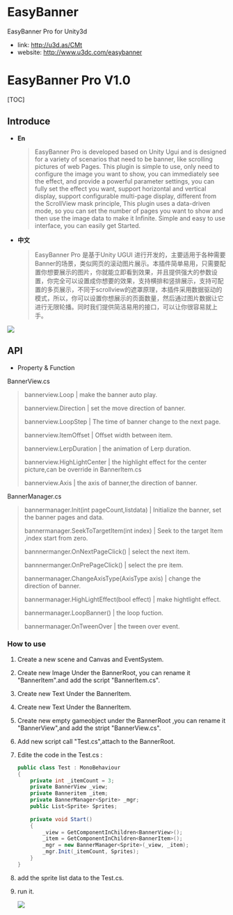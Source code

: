 # EasyBanner
EasyBanner Pro for Unity3d

* link: http://u3d.as/CMt
* website: http://www.u3dc.com/easybanner

# EasyBanner Pro V1.0
[TOC]

## Introduce

- **En**

  > EasyBanner Pro is developed based on Unity Ugui and is designed for a variety of scenarios that need to be banner, like scrolling pictures of web Pages. This plugin is simple to use, only need to configure the image you want to show, you can immediately see the effect, and provide a powerful parameter settings, you can fully set the effect you want, support horizontal and vertical display, support configurable multi-page display, different from the ScrollView mask principle, This plugin uses a data-driven mode, so you can set the number of pages you want to show and then use the image data to make it Infinite. Simple and easy to use interface, you can easily get Started.

- **中文**

  > EasyBanner Pro 是基于Unity UGUI 进行开发的，主要适用于各种需要Banner的场景，类似网页的滚动图片展示。本插件简单易用，只需要配置你想要展示的图片，你就能立即看到效果，并且提供强大的参数设置，你完全可以设置成你想要的效果，支持横排和竖排展示，支持可配置的多页展示，不同于scrollview的遮罩原理，本插件采用数据驱动的模式，所以，你可以设置你想展示的页面数量，然后通过图片数据让它进行无限轮播。同时我们提供简洁易用的接口，可以让你很容易就上手。


![](https://i.imgur.com/c8DesDr.png)



## API

- Property & Function

BannerView.cs

> bannerview.Loop | make the banner auto play.
>
> bannerview.Direction | set the move direction of banner.
>
> bannerview.LoopStep | The time of banner change to the next page.
>
> bannerview.ItemOffset | Offset width between item.
>
> bannerview.LerpDuration | the animation of Lerp duration.
>
> bannerview.HighLightCenter | the highlight effect for the center picture,can be override in BannerItem.cs
>
> bannerview.Axis | the axis of banner,the direction of banner.

BannerManager.cs

> bannermanager.Init(int pageCount,list<T>data) | Initialize the banner, set the banner pages and data.
>
> bannermanager.SeekToTargetItem(int index) | Seek to the target Item ,index start from zero.
>
> bannnermanger.OnNextPageClick() | select the next item.
>
> bannnermanger.OnPrePageClick() | select the pre item.
>
> bannermanager.ChangeAxisType(AxisType axis) | change the direction of banner.
>
> bannermanager.HighLightEffect(bool effect) | make hightlight effect.
>
> bannermanager.LoopBanner() | the loop fuction.
>
> bannermanager.OnTweenOver | the tween over event.

### How to use

1. Create a new scene and Canvas and EventSystem.

2. Create new Image Under the BannerRoot, you can rename it "BannerItem".and add the script "BannerItem.cs".

3. Create new Text Under the BannerItem.

4. Create new Text Under the BannerItem.

5. Create new empty gameobject under the BannerRoot ,you can rename it "BannerView",and add the stript "BannerView.cs".

6. Add new script call "Test.cs",attach to the BannerRoot.

7. Edite the code in the Test.cs :

   ```C#
   public class Test : MonoBehaviour
   {
       private int _itemCount = 3;
       private BannerView _view;
       private Banneritem _item;
       private BannerManager<Sprite> _mgr;
       public List<Sprite> Sprites;
       
       private void Start()
       {
           _view = GetComponentInChildren<BannerView>();
           _item = GetComponentInChildren<BannerItem>();
           _mgr = new BannerManager<Sprite>(_view, _item);
           _mgr.Init(_itemCount, Sprites);
       }
   }
   ```

8. add the sprite list data to the Test.cs.

9. run it.

	![](https://i.imgur.com/0IbfRzL.png)
